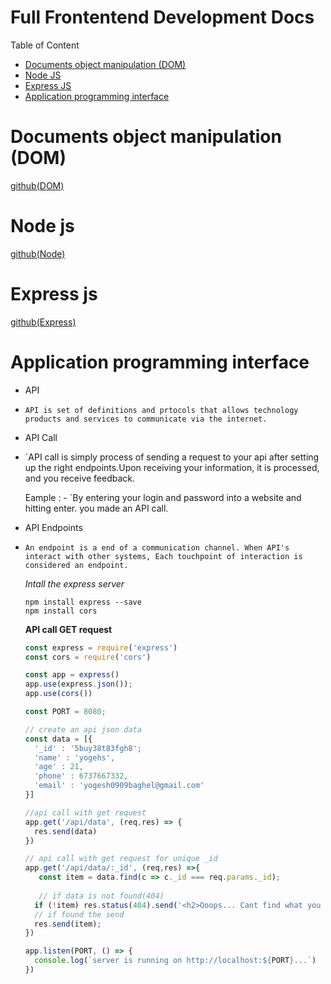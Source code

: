 # Full Frontentend Development Docs

Table of Content

- [Documents object manipulation (DOM)](#Documents-object-manipulation-(DOM))
- [Node JS](#Node-js)
- [Express JS](#Express-js)
- [Application programming interface](#Application-programming-interface)


# Documents object manipulation (DOM)

[github(DOM)](https://github.com/yogesh-hack/Frontend-Development-2023/tree/main/Document-object-model)

# Node js

[github(Node)](https://github.com/yogesh-hack/Frontend-Development-2023/tree/main/NodeJS)

# Express js

[github(Express)](https://github.com/yogesh-hack/Frontend-Development-2023/tree/main/ExpressJS)

# Application programming interface

- API
- 
  `API is set of definitions and prtocols that allows technology products and services to communicate via the internet.`
  
- API Call
- 
  `API call is simply process of sending a request to your api after setting up the right endpoints.Upon receiving your information, it is processed, and you receive feedback.
  
  Eample : - `By entering your login and password into a website and hitting enter. you made an API call.
  
- API Endpoints
- 
  `An endpoint is a end of a communication channel. When API's interact with other systems, Each touchpoint of interaction is considered an endpoint.`
  
  *Intall the express server*
  
  ```shell
  npm install express --save
  npm install cors
  ```
  
   **API call GET request**
   
  ```js
  const express = require('express')
  const cors = require('cors')
  
  const app = express()
  app.use(express.json());
  app.use(cors())
  
  const PORT = 8080;
  
  // create an api json data
  const data = [{
    '_id' : '5buy38t83fgh8';
    'name' : 'yogehs',
    'age' : 21,
    'phone' : 6737667332,
    'email' : 'yogesh0909baghel@gmail.com'
  }]
  
  //api call with get request
  app.get('/api/data', (req,res) => {
    res.send(data)
  })
  
  // api call with get request for unique _id
  app.get('/api/data/:_id', (req,res) =>{
     const item = data.find(c => c._id === req.params._id);
     
     // if data is not found(404)
    if (!item) res.status(404).send('<h2>Ooops... Cant find what you are looking for!</h2>');
    // if found the send
    res.send(item);
  })
  
  app.listen(PORT, () => {
    console.log(`server is running on http://localhost:${PORT}...`)
  })
  
  
  ```
